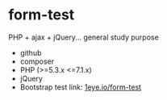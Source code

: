 # form-test
PHP + ajax + jQuery...
general study purpose
- github
- composer
- PHP (>=5.3.x <=7.1.x)
- jQuery
- Bootstrap
test link: [1eye.io/form-test](http://1eye.io/form-test)
